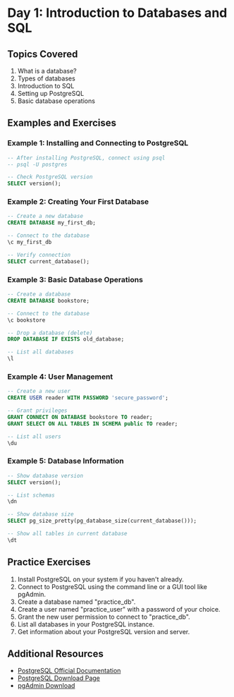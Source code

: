 # Day 1: Introduction to Databases and SQL

## Topics Covered

1. What is a database?
2. Types of databases
3. Introduction to SQL
4. Setting up PostgreSQL
5. Basic database operations

## Examples and Exercises

### Example 1: Installing and Connecting to PostgreSQL

```sql
-- After installing PostgreSQL, connect using psql
-- psql -U postgres

-- Check PostgreSQL version
SELECT version();
```

### Example 2: Creating Your First Database

```sql
-- Create a new database
CREATE DATABASE my_first_db;

-- Connect to the database
\c my_first_db

-- Verify connection
SELECT current_database();
```

### Example 3: Basic Database Operations

```sql
-- Create a database
CREATE DATABASE bookstore;

-- Connect to the database
\c bookstore

-- Drop a database (delete)
DROP DATABASE IF EXISTS old_database;

-- List all databases
\l
```

### Example 4: User Management

```sql
-- Create a new user
CREATE USER reader WITH PASSWORD 'secure_password';

-- Grant privileges
GRANT CONNECT ON DATABASE bookstore TO reader;
GRANT SELECT ON ALL TABLES IN SCHEMA public TO reader;

-- List all users
\du
```

### Example 5: Database Information

```sql
-- Show database version
SELECT version();

-- List schemas
\dn

-- Show database size
SELECT pg_size_pretty(pg_database_size(current_database()));

-- Show all tables in current database
\dt
```

## Practice Exercises

1. Install PostgreSQL on your system if you haven't already.
2. Connect to PostgreSQL using the command line or a GUI tool like pgAdmin.
3. Create a database named "practice_db".
4. Create a user named "practice_user" with a password of your choice.
5. Grant the new user permission to connect to "practice_db".
6. List all databases in your PostgreSQL instance.
7. Get information about your PostgreSQL version and server.

## Additional Resources

- [PostgreSQL Official Documentation](https://www.postgresql.org/docs/)
- [PostgreSQL Download Page](https://www.postgresql.org/download/)
- [pgAdmin Download](https://www.pgadmin.org/download/)
